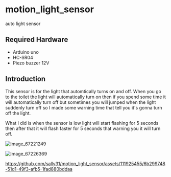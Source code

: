 # motion_light_sensor
auto light sensor

## Required Hardware
* Arduino uno
* HC-SR04
* Piezo buzzer 12V

## Introduction

This sensor is for the light that automtically turns on and off. When you go to the toilet the light will automatically turn on then
if you spend some time it will automatically turn off but sometimes you will jumped when the light suddenly turn off
so I made some warning time that tell you it's gonna turn off the light.

What I did is when the sensor is low light will start flashing for 5 seconds then after that it will flash faster for 5 seconds
that warning you it will turn off.

![image_67221249](https://github.com/sally31/motion_light_sensor/assets/111925455/799f234d-99d3-4a15-b78b-ca2536bbeb29)

![image_67226369](https://github.com/sally31/motion_light_sensor/assets/111925455/4aee5355-8a4c-4db0-9a7d-2445ac234552)


https://github.com/sally31/motion_light_sensor/assets/111925455/6b299748-51d1-49f3-afb5-1fad880bddaa




